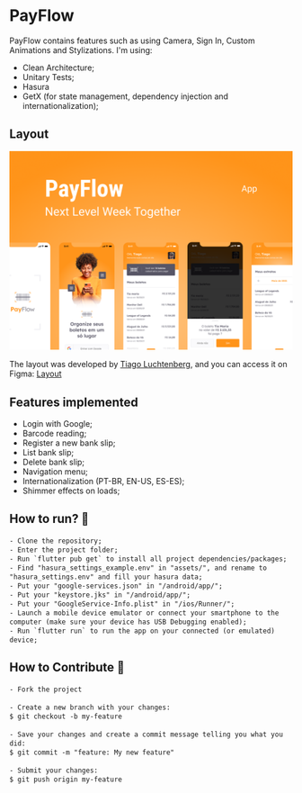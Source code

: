 # PayFlow

PayFlow contains features such as using Camera, Sign In, Custom Animations and Stylizations. 
I'm using: 
- Clean Architecture; 
- Unitary Tests;
- Hasura
- GetX (for state management, dependency injection and internationalization);


## Layout

<img src=".github/layout.png" alt="Layout App PayFlow">
<br>

The layout was developed by [Tiago Luchtenberg](https://www.instagram.com/tiagoluchtenberg/), and you can access it on Figma: 
[Layout](https://www.figma.com/file/kLK7FYnWKMoN68sQXcSniu)

## Features implemented

- Login with Google;
- Barcode reading;
- Register a new bank slip;
- List bank slip;
- Delete bank slip;
- Navigation menu;
- Internationalization (PT-BR, EN-US, ES-ES);
- Shimmer effects on loads;

<h2> How to run? 🚀</h2>

 ```
- Clone the repository;
- Enter the project folder;
- Run `flutter pub get` to install all project dependencies/packages;
- Find "hasura_settings_example.env" in "assets/", and rename to "hasura_settings.env" and fill your hasura data;
- Put your "google-services.json" in "/android/app/";
- Put your "keystore.jks" in "/android/app/";
- Put your "GoogleService-Info.plist" in "/ios/Runner/";
- Launch a mobile device emulator or connect your smartphone to the computer (make sure your device has USB Debugging enabled);
- Run `flutter run` to run the app on your connected (or emulated) device;
 ```

<h2>How to Contribute 💪</h2>

   ```
   - Fork the project 

   - Create a new branch with your changes:
   $ git checkout -b my-feature

   - Save your changes and create a commit message telling you what you did:
   $ git commit -m "feature: My new feature"

   - Submit your changes:
   $ git push origin my-feature
   ```
